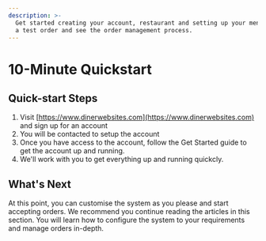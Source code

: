 ```yaml
---
description: >-
  Get started creating your account, restaurant and setting up your menus. Place
  a test order and see the order management process.
---
```


# 10-Minute Quickstart

## Quick-start Steps

1. Visit [https://www.dinerwebsites.com](https://www.dinerwebsites.com) and sign up for an account
2. You will be contacted to setup the account
3. Once you have access to the account, follow the Get Started guide to get the account up and running.
4. We'll work with you to get everything up and running quickcly.

## What's Next

At this point, you can customise the system as you please and start accepting orders. We recommend you continue reading the articles in this section. You will learn how to configure the system to your requirements and manage orders in-depth.

